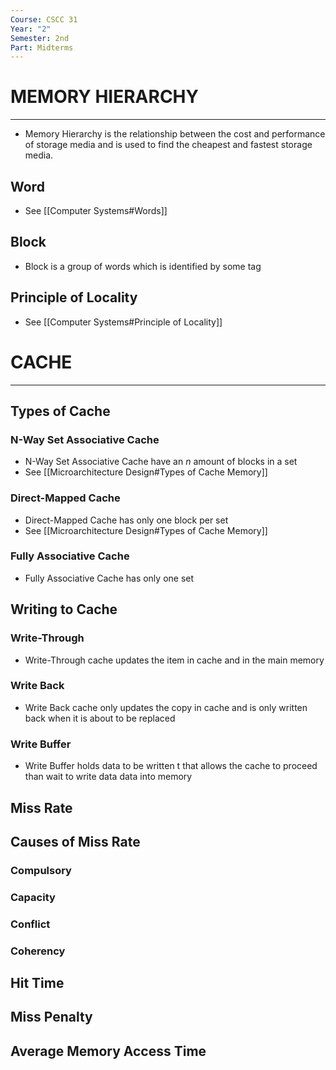 ```yaml
---
Course: CSCC 31
Year: "2"
Semester: 2nd
Part: Midterms
---
```

# MEMORY HIERARCHY
---
- Memory Hierarchy is the relationship between the cost and performance of storage media and is used to find the cheapest and fastest storage media.
## Word
- See [[Computer Systems#Words]]
## Block
- Block is a group of words which is identified by some tag
## Principle of Locality
- See [[Computer Systems#Principle of Locality]]

# CACHE
---
## Types of Cache
### N-Way Set Associative Cache
- N-Way Set Associative Cache have an $n$ amount of blocks in a set
- See [[Microarchitecture Design#Types of Cache Memory]]
### Direct-Mapped Cache
- Direct-Mapped Cache has only one block per set
- See [[Microarchitecture Design#Types of Cache Memory]]
### Fully Associative Cache
- Fully Associative Cache has only one set

## Writing to Cache
### Write-Through
- Write-Through cache updates the item in cache and in the main memory
### Write Back
- Write Back cache only updates the copy in cache and is only written back when it is about to be replaced
### Write Buffer
- Write Buffer holds data to be written t that allows the cache to proceed than wait to write data data into memory


## Miss Rate

## Causes of Miss Rate
### Compulsory
### Capacity
### Conflict
### Coherency

## Hit Time
## Miss Penalty
## Average Memory Access Time